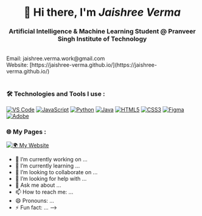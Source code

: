  <div align="center">

# 👋 Hi there, I'm *Jaishree Verma*  
<h3>Artificial Intelligence & Machine Learning Student @ Pranveer Singh Institute of Technology  </h3>

</div>

<br>
Email:  jaishree.verma.work@gmail.com  
<br>Website:  [https://jaishree-verma.github.io/](https://jaishree-verma.github.io/)</br>
<br>
<div>
  <h3>🛠 Technologies and Tools I use : </h3></div>

[![VS Code](https://img.shields.io/badge/VS%20Code-0078D7?style=for-the-badge&logo=visual-studio-code&logoColor=white)](https://code.visualstudio.com/)
[![JavaScript](https://img.shields.io/badge/JavaScript-3178C6?style=for-the-badge&logo=javascript&logoColor=white)](https://developer.mozilla.org/en-US/docs/Web/JavaScript)
[![Python](https://img.shields.io/badge/Python-0078D7?style=for-the-badge&logo=python&logoColor=white)](https://www.python.org/)
[![Java](https://img.shields.io/badge/Java-007396?style=for-the-badge&logo=java&logoColor=white)](https://www.java.com/)
[![HTML5](https://img.shields.io/badge/HTML5-0078D7?style=for-the-badge&logo=html5&logoColor=white)](https://developer.mozilla.org/en-US/docs/Web/HTML)
[![CSS3](https://img.shields.io/badge/CSS3-0078D7?style=for-the-badge&logo=css3&logoColor=white)](https://developer.mozilla.org/en-US/docs/Web/CSS)
[![Figma](https://img.shields.io/badge/Figma-0078D7?style=for-the-badge&logo=figma&logoColor=white)](https://www.figma.com/)
[![Adobe](https://img.shields.io/badge/Adobe-0078D7?style=for-the-badge&logo=adobe&logoColor=white)](https://www.adobe.com/)
<br>
<h3>🌐 My Pages :</h3>

[![🌍 My Website](https://img.shields.io/badge/My%20Website-0078D7?style=for-the-badge&logo=google-chrome&logoColor=white)](https://jaishree-verma.github.io/)  


- 🔭 I’m currently working on ...
- 🌱 I’m currently learning ...
- 👯 I’m looking to collaborate on ...
- 🤔 I’m looking for help with ...
- 💬 Ask me about ...
- 📫 How to reach me: ...
- 😄 Pronouns: ...
- ⚡ Fun fact: ...
-->
